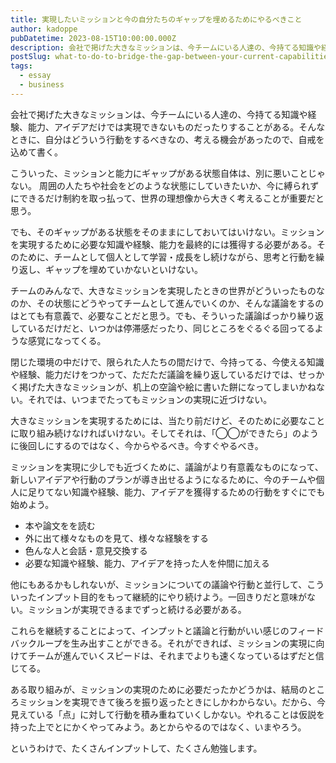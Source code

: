 ```yaml
---
title: 実現したいミッションと今の自分たちのギャップを埋めるためにやるべきこと
author: kadoppe
pubDatetime: 2023-08-15T10:00:00.000Z
description: 会社で掲げた大きなミッションは、今チームにいる人達の、今持てる知識や経験、能力、アイデアだけでは実現できないものだったりすることがある。そんなときに、自分はどういう行動をするべきなの、考える機会があったので、自戒を込めて書く。
postSlug: what-to-do-to-bridge-the-gap-between-your-current-capabilities-and-desired-mission
tags:
  - essay
  - business
---
```


会社で掲げた大きなミッションは、今チームにいる人達の、今持てる知識や経験、能力、アイデアだけでは実現できないものだったりすることがある。そんなときに、自分はどういう行動をするべきなの、考える機会があったので、自戒を込めて書く。

こういった、ミッションと能力にギャップがある状態自体は、別に悪いことじゃない。 周囲の人たちや社会をどのような状態にしていきたいか、今に縛られずにできるだけ制約を取っ払って、世界の理想像から大きく考えることが重要だと思う。

でも、そのギャップがある状態をそのままにしておいてはいけない。ミッションを実現するために必要な知識や経験、能力を最終的には獲得する必要がある。そのために、チームとして個人として学習・成長をし続けながら、思考と行動を繰り返し、ギャップを埋めていかないといけない。

チームのみんなで、大きなミッションを実現したときの世界がどういったものなのか、その状態にどうやってチームとして進んでいくのか、そんな議論をするのはとても有意義で、必要なことだと思う。でも、そういった議論ばっかり繰り返しているだけだと、いつかは停滞感だったり、同じところをぐるぐる回ってるような感覚になってくる。

閉じた環境の中だけで、限られた人たちの間だけで、今持ってる、今使える知識や経験、能力だけをつかって、ただただ議論を繰り返しているだけでは、せっかく掲げた大きなミッションが、机上の空論や絵に書いた餅になってしまいかねない。それでは、いつまでたってもミッションの実現に近づけない。

大きなミッションを実現するためには、当たり前だけど、そのために必要なことに取り組み続けなければいけない。そしてそれは、「◯◯ができたら」のように後回しにするのではなく、今からやるべき。今すぐやるべき。

ミッションを実現に少しでも近づくために、議論がより有意義なものになって、新しいアイデアや行動のプランが導き出せるようになるために、今のチームや個人に足りてない知識や経験、能力、アイデアを獲得するための行動をすぐにでも始めよう。

- 本や論文をを読む
- 外に出て様々なものを見て、様々な経験をする
- 色んな人と会話・意見交換する
- 必要な知識や経験、能力、アイデアを持った人を仲間に加える

他にもあるかもしれないが、ミッションについての議論や行動と並行して、こういったインプット目的をもって継続的にやり続けよう。一回きりだと意味がない。ミッションが実現できるまでずっと続ける必要がある。

これらを継続することによって、インプットと議論と行動がいい感じのフィードバックループを生み出すことができる。それができれば、ミッションの実現に向けてチームが進んでいくスピードは、それまでよりも速くなっているはずだと信じてる。

ある取り組みが、ミッションの実現のために必要だったかどうかは、結局のところミッションを実現できて後ろを振り返ったときにしかわからない。だから、今見えている「点」に対して行動を積み重ねていくしかない。やれることは仮説を持った上でとにかくやってみよう。あとからやるのではなく、いまやろう。

というわけで、たくさんインプットして、たくさん勉強します。
